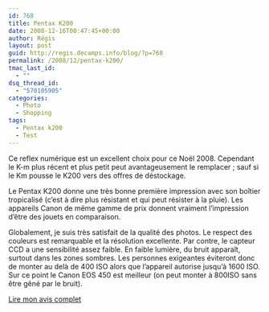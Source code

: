 ```yaml
---
id: 768
title: Pentax K200
date: 2008-12-16T00:47:45+00:00
author: Régis
layout: post
guid: http://regis.decamps.info/blog/?p=768
permalink: /2008/12/pentax-k200/
tmac_last_id:
  - ""
dsq_thread_id:
  - "570105905"
categories:
  - Photo
  - Shopping
tags:
  - Pentax k200
  - Test
---
```

Ce reflex numérique est un excellent choix pour ce Noël 2008. Cependant le K-m plus récent et plus petit peut avantageusement le remplacer ; sauf si le Km pousse le K200 vers des offres de déstockage.

Le Pentax K200 donne une très bonne première impression avec son boîtier tropicalisé (c&rsquo;est à dire plus résistant et qui peut résister à la pluie). Les appareils Canon de même gamme de prix donnent vraiment l&rsquo;impression d&rsquo;être des jouets en comparaison.

Globalement, je suis très satisfait de la qualité des photos. Le respect des couleurs est remarquable et la résolution excellente. Par contre, le capteur CCD a une sensibilité assez faible. En faible lumière, du bruit apparaît, surtout dans les zones sombres. Les personnes exigeantes éviteront donc de monter au delà de 400 ISO alors que l&rsquo;appareil autorise jusqu&rsquo;à 1600 ISO. Sur ce point le Canon EOS 450 est meilleur (on peut monter à 800ISO sans être gêné par le bruit).

[Lire mon avis complet](http://www.ciao.fr/Pentax_K200D__Avis_1162154)